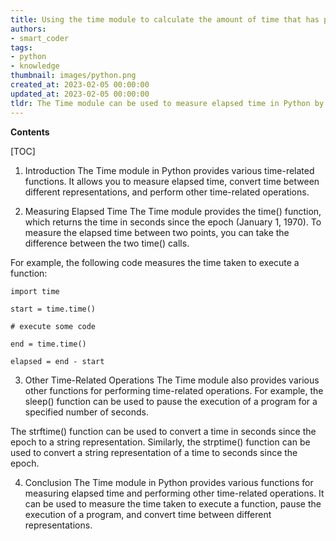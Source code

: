 ```yaml
---
title: Using the time module to calculate the amount of time that has passed
authors:
- smart_coder
tags:
- python
- knowledge
thumbnail: images/python.png
created_at: 2023-02-05 00:00:00
updated_at: 2023-02-05 00:00:00
tldr: The Time module can be used to measure elapsed time in Python by using the time() function.
---
```


**Contents**

[TOC]

1. Introduction
The Time module in Python provides various time-related functions. It allows you to measure elapsed time, convert time between different representations, and perform other time-related operations. 

2. Measuring Elapsed Time
The Time module provides the time() function, which returns the time in seconds since the epoch (January 1, 1970). To measure the elapsed time between two points, you can take the difference between the two time() calls.

For example, the following code measures the time taken to execute a function:

```
import time

start = time.time()

# execute some code

end = time.time()

elapsed = end - start
```

3. Other Time-Related Operations
The Time module also provides various other functions for performing time-related operations. For example, the sleep() function can be used to pause the execution of a program for a specified number of seconds.

The strftime() function can be used to convert a time in seconds since the epoch to a string representation. Similarly, the strptime() function can be used to convert a string representation of a time to seconds since the epoch.

4. Conclusion
The Time module in Python provides various functions for measuring elapsed time and performing other time-related operations. It can be used to measure the time taken to execute a function, pause the execution of a program, and convert time between different representations.
